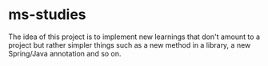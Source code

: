 # ms-studies
The idea of this project is to implement new learnings that don't amount to a project but rather simpler things such as a new method in a library, a new Spring/Java annotation and so on.
